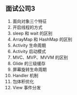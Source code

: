 ## 面试公司3

1. 面向对象三个特征
2. 开启线程的方式
3. sleep 和 wait 的区别
4. ArrayMap 和 HashMap 的区别
5. Activity 生命周期
6. Activity 启动模式
7. MVC、MVP、MVVM 的区别
8. Glide 的三级缓存
9. 屏幕旋转生命周期
10. Handler 机制
11. 包体积优化
12. View 事件分发